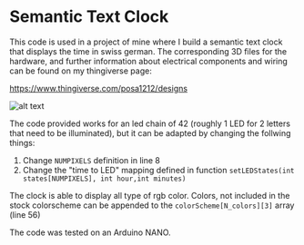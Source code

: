# Semantic Text Clock

This code is used in a project of mine where I build a semantic text clock that displays the time in swiss german. The corresponding 3D files for the hardware, and further information about electrical components and wiring can be found on my thingiverse page:

https://www.thingiverse.com/posa1212/designs

![alt text](https://github.com/smaassen/SemanticTextClock/blob/master/doc/images/Textclock_2.png "Rendering")

The code provided works for an led chain of 42 (roughly 1 LED for 2 letters that need to be illuminated), but it can be adapted by changing the follwing things:

1. Change `NUMPIXELS` definition in line 8
2. Change the "time to LED" mapping defined in function `setLEDStates(int states[NUMPIXELS], int hour,int minutes)`

The clock is able to display all type of rgb color. Colors, not included in the stock colorscheme can be appended to the `colorScheme[N_colors][3]` array (line 56)


The code was tested on an Arduino NANO.
